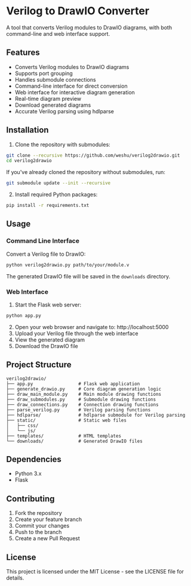 # Verilog to DrawIO Converter

A tool that converts Verilog modules to DrawIO diagrams, with both command-line and web interface support.

## Features

- Converts Verilog modules to DrawIO diagrams
- Supports port grouping
- Handles submodule connections
- Command-line interface for direct conversion
- Web interface for interactive diagram generation
- Real-time diagram preview
- Download generated diagrams
- Accurate Verilog parsing using hdlparse

## Installation

1. Clone the repository with submodules:
```bash
git clone --recursive https://github.com/weshu/verilog2drawio.git
cd verilog2drawio
```

If you've already cloned the repository without submodules, run:
```bash
git submodule update --init --recursive
```

2. Install required Python packages:
```bash
pip install -r requirements.txt
```

## Usage

### Command Line Interface

Convert a Verilog file to DrawIO:
```bash
python verilog2drawio.py path/to/your/module.v
```

The generated DrawIO file will be saved in the `downloads` directory.

### Web Interface

1. Start the Flask web server:
```bash
python app.py
```
2. Open your web browser and navigate to: http://localhost:5000
3. Upload your Verilog file through the web interface
4. View the generated diagram
5. Download the DrawIO file

## Project Structure

```
verilog2drawio/
├── app.py                 # Flask web application
├── generate_drawio.py     # Core diagram generation logic
├── draw_main_module.py    # Main module drawing functions
├── draw_submodules.py     # Submodule drawing functions
├── draw_connections.py    # Connection drawing functions
├── parse_verilog.py       # Verilog parsing functions
├── hdlparse/              # hdlparse submodule for Verilog parsing
├── static/                # Static web files
│   ├── css/
│   └── js/
├── templates/             # HTML templates
└── downloads/             # Generated DrawIO files
```

## Dependencies

- Python 3.x
- Flask

## Contributing

1. Fork the repository
2. Create your feature branch
3. Commit your changes
4. Push to the branch
5. Create a new Pull Request

## License

This project is licensed under the MIT License - see the LICENSE file for details.

